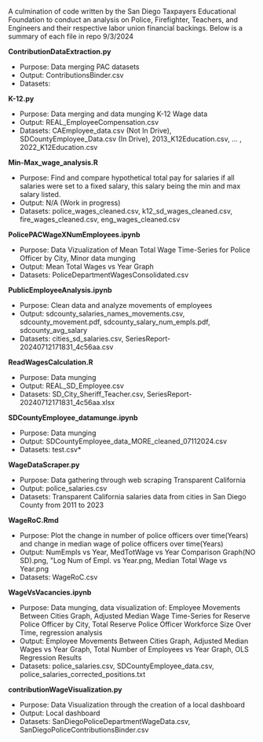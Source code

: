A culmination of code written by the San Diego Taxpayers Educational Foundation to conduct an analysis on Police, Firefighter, Teachers, and Engineers and their respective labor union financial backings.
Below is a summary of each file in repo 9/3/2024

**ContributionDataExtraction.py**
- Purpose: Data merging PAC datasets
- Output: ContributionsBinder.csv
- Datasets: 

**K-12.py**
- Purpose: Data merging and data munging K-12 Wage data
- Output: REAL_EmployeeCompensation.csv
- Datasets: CAEmployee_data.csv (Not In Drive), SDCountyEmployee_Data.csv (In Drive), 2013_K12Education.csv, ... , 2022_K12Education.csv

**Min-Max_wage_analysis.R**
- Purpose: Find and compare hypothetical total pay for salaries if all salaries were set to a fixed salary, this salary being the min and max salary listed.
- Output: N/A (Work in progress)
- Datasets: police_wages_cleaned.csv, k12_sd_wages_cleaned.csv, fire_wages_cleaned.csv, eng_wages_cleaned.csv


**PolicePACWageXNumEmployees.ipynb**
- Purpose: Data Vizualization of Mean Total Wage Time-Series for Police Officer by City, Minor data munging
- Output: Mean Total Wages vs Year Graph
- Datasets: PoliceDepartmentWagesConsolidated.csv

**PublicEmployeeAnalysis.ipynb**
- Purpose: Clean data and analyze movements of employees
- Output: sdcounty_salaries_names_movements.csv, sdcounty_movement.pdf, sdcounty_salary_num_empls.pdf, sdcounty_avg_salary
- Datasets: cities_sd_salaries.csv, SeriesReport-20240712171831_4c56aa.csv

**ReadWagesCalculation.R**
- Purpose: Data munging
- Output: REAL_SD_Employee.csv
- Datasets: SD_City_Sheriff_Teacher.csv, SeriesReport-20240712171831_4c56aa.xlsx

**SDCountyEmployee_datamunge.ipynb**
- Purpose: Data munging
- Output: SDCountyEmployee_data_MORE_cleaned_07112024.csv
- Datasets: test.csv*

**WageDataScraper.py**
- Purpose: Data gathering through web scraping Transparent California
- Output: police_salaries.csv
- Datasets: Transparent California salaries data from cities in San Diego County from 2011 to 2023

**WageRoC.Rmd**
- Purpose: Plot the change in number of police officers over time(Years) and change in median wage of police officers over time(Years)
- Output: NumEmpls vs Year, MedTotWage vs Year Comparison Graph(NO SD).png, "Log Num of Empl. vs Year.png, Median Total Wage vs Year.png
- Datasets: WageRoC.csv

**WageVsVacancies.ipynb**
- Purpose: Data munging, data visualization of: Employee Movements Between Cities Graph, Adjusted Median Wage Time-Series for Reserve Police Officer by City, Total Reserve Police Officer Workforce Size Over Time, regression analysis
- Output: Employee Movements Between Cities Graph, Adjusted Median Wages vs Year Graph, Total Number of Employees vs Year Graph, OLS Regression Results
- Datasets: police_salaries.csv, SDCountyEmployee_data.csv, police_salaries_corrected_positions.txt

**contributionWageVisualization.py** 
- Purpose: Data Visualization through the creation of a local dashboard
- Output: Local dashboard
- Datasets: SanDiegoPoliceDepartmentWageData.csv, SanDiegoPoliceContributionsBinder.csv


